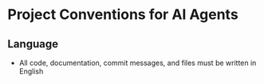 # Project Conventions for AI Agents

## Language

- All code, documentation, commit messages, and files must be written in English
